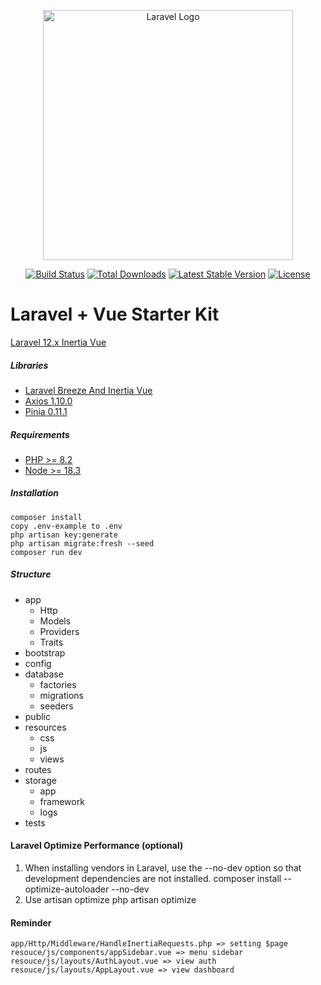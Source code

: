 <p align="center"><a href="https://laravel.com" target="_blank"><img src="https://raw.githubusercontent.com/laravel/art/master/logo-lockup/5%20SVG/2%20CMYK/1%20Full%20Color/laravel-logolockup-cmyk-red.svg" width="400" alt="Laravel Logo"></a></p>

<p align="center">
<a href="https://github.com/laravel/framework/actions"><img src="https://github.com/laravel/framework/workflows/tests/badge.svg" alt="Build Status"></a>
<a href="https://packagist.org/packages/laravel/framework"><img src="https://img.shields.io/packagist/dt/laravel/framework" alt="Total Downloads"></a>
<a href="https://packagist.org/packages/laravel/framework"><img src="https://img.shields.io/packagist/v/laravel/framework" alt="Latest Stable Version"></a>
<a href="https://packagist.org/packages/laravel/framework"><img src="https://img.shields.io/packagist/l/laravel/framework" alt="License"></a>
</p>

# Laravel + Vue Starter Kit

[Laravel 12.x Inertia Vue](https://laravel.com/docs/12.x)

##### Libraries
- [Laravel Breeze And Inertia Vue](https://laravel.com/docs/12.x/starter-kits#breeze-and-inertia)
- [Axios 1.10.0](https://axios-http.com/docs/intro)
- [Pinia 0.11.1](https://vuejs.org/guide/quick-start)

##### Requirements
- [PHP >= 8.2](https://laravel.com/docs/12.x/deployment)
- [Node >= 18.3](https://laravel.com/docs/12.x/deployment)

##### Installation
    composer install
    copy .env-example to .env
    php artisan key:generate
    php artisan migrate:fresh --seed
    composer run dev

##### Structure
- app
    - Http
    - Models
    - Providers
    - Traits
- bootstrap
- config
- database
    - factories
    - migrations
    - seeders
- public
- resources
    - css
    - js
    - views
- routes
- storage
    - app
    - framework
    - logs
- tests

#### Laravel Optimize Performance (optional)
1. When installing vendors in Laravel, use the --no-dev option so that development dependencies are not installed.
    composer install --optimize-autoloader --no-dev
2. Use artisan optimize
    php artisan optimize

#### Reminder
    app/Http/Middleware/HandleInertiaRequests.php => setting $page
    resouce/js/components/appSidebar.vue => menu sidebar
    resouce/js/layouts/AuthLayout.vue => view auth
    resouce/js/layouts/AppLayout.vue => view dashboard